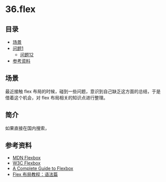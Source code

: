 # 36.flex
## <a name="index"></a> 目录
- [场景](#situation)
- [问题1](#style)
  - [问题12](#link)
- [参考资料](#reference)


## <a name="situation"></a> 场景
最近接触 flex 布局的时候，碰到一些问题，意识到自己缺乏这方面的总结，于是借着这个机会，对 flex 布局相关的知识点进行整理。

## <a name="situation"></a> 简介
如果直接在国内搜索，


## <a name="reference"></a> 参考资料
- [MDN Flexbox][url-mdn-flexbox]
- [W3C Flexbox][url-w3c-flexbox]
- [A Complete Guide to Flexbox][url-css-tricks-flexbox]
- [Flex 布局教程：语法篇][url-ryf-flexbox]

[url-repository-images]:https://xxholic.github.io/segment/images

[url-mdn-flexbox]:https://developer.mozilla.org/en-US/docs/Glossary/Flexbox
[url-w3c-flexbox]:https://www.w3.org/TR/css-flexbox-1/
[url-css-tricks-flexbox]:https://css-tricks.com/snippets/css/a-guide-to-flexbox/
[url-ryf-flexbox]:http://www.ruanyifeng.com/blog/2015/07/flex-grammar.html

